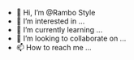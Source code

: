 - 👋 Hi, I’m @Rambo Style
- 👀 I’m interested in ...
- 🌱 I’m currently learning ...
- 💞️ I’m looking to collaborate on ...
- 📫 How to reach me ...

<!---
RamboStyle/RamboStyle is a ✨ special ✨ repository because its `README.md` (this file) appears on your GitHub profile.
You can click the Preview link to take a look at your changes.
--->
